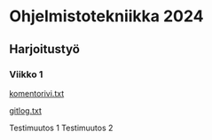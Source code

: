 # Ohjelmistotekniikka 2024
## Harjoitustyö
### Viikko 1

[komentorivi.txt](https://github.com/Jpentik/ot-harjoitustyo/blob/master/laskarit/viikko1/komentorivi.txt)

[gitlog.txt](https://github.com/Jpentik/ot-harjoitustyo/blob/master/laskarit/viikko1/gitlog.txt)

Testimuutos 1
Testimuutos 2
